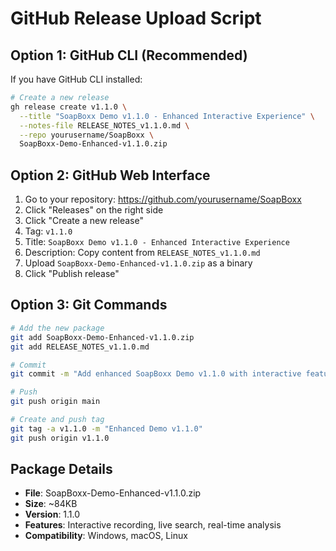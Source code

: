# GitHub Release Upload Script

## Option 1: GitHub CLI (Recommended)

If you have GitHub CLI installed:

```bash
# Create a new release
gh release create v1.1.0 \
  --title "SoapBoxx Demo v1.1.0 - Enhanced Interactive Experience" \
  --notes-file RELEASE_NOTES_v1.1.0.md \
  --repo yourusername/SoapBoxx \
  SoapBoxx-Demo-Enhanced-v1.1.0.zip
```

## Option 2: GitHub Web Interface

1. Go to your repository: https://github.com/yourusername/SoapBoxx
2. Click "Releases" on the right side
3. Click "Create a new release"
4. Tag: `v1.1.0`
5. Title: `SoapBoxx Demo v1.1.0 - Enhanced Interactive Experience`
6. Description: Copy content from `RELEASE_NOTES_v1.1.0.md`
7. Upload `SoapBoxx-Demo-Enhanced-v1.1.0.zip` as a binary
8. Click "Publish release"

## Option 3: Git Commands

```bash
# Add the new package
git add SoapBoxx-Demo-Enhanced-v1.1.0.zip
git add RELEASE_NOTES_v1.1.0.md

# Commit
git commit -m "Add enhanced SoapBoxx Demo v1.1.0 with interactive features"

# Push
git push origin main

# Create and push tag
git tag -a v1.1.0 -m "Enhanced Demo v1.1.0"
git push origin v1.1.0
```

## Package Details

- **File**: SoapBoxx-Demo-Enhanced-v1.1.0.zip
- **Size**: ~84KB
- **Version**: 1.1.0
- **Features**: Interactive recording, live search, real-time analysis
- **Compatibility**: Windows, macOS, Linux
